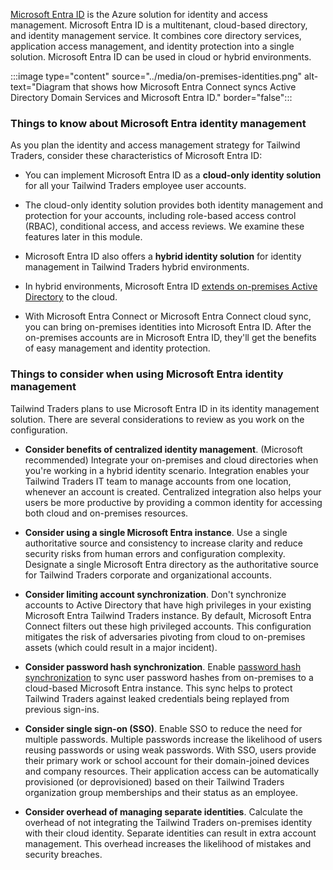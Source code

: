 [Microsoft Entra ID](/azure/active-directory/fundamentals/active-directory-whatis) is the Azure solution for identity and access management. Microsoft Entra ID is a multitenant, cloud-based directory, and identity management service. It combines core directory services, application access management, and identity protection into a single solution. Microsoft Entra ID can be used in cloud or hybrid environments. 

:::image type="content" source="../media/on-premises-identities.png" alt-text="Diagram that shows how Microsoft Entra Connect syncs Active Directory Domain Services and Microsoft Entra ID." border="false":::

<a name='things-to-know-about-azure-ad-identity-management'></a>

### Things to know about Microsoft Entra identity management

As you plan the identity and access management strategy for Tailwind Traders, consider these characteristics of Microsoft Entra ID:

- You can implement Microsoft Entra ID as a **cloud-only identity solution** for all your Tailwind Traders employee user accounts.

- The cloud-only identity solution provides both identity management and protection for your accounts, including role-based access control (RBAC), conditional access, and access reviews. We examine these features later in this module.

- Microsoft Entra ID also offers a **hybrid identity solution** for identity management in Tailwind Traders hybrid environments.

- In hybrid environments, Microsoft Entra ID [extends on-premises Active Directory](/azure/active-directory/hybrid/whatis-hybrid-identity) to the cloud.

- With Microsoft Entra Connect or Microsoft Entra Connect cloud sync, you can bring on-premises identities into Microsoft Entra ID. After the on-premises accounts are in Microsoft Entra ID, they'll get the benefits of easy management and identity protection. 

<a name='things-to-consider-when-using-azure-ad-identity-management'></a>

### Things to consider when using Microsoft Entra identity management

Tailwind Traders plans to use Microsoft Entra ID in its identity management solution. There are several considerations to review as you work on the configuration.

- **Consider benefits of centralized identity management**. (Microsoft recommended) Integrate your on-premises and cloud directories when you're working in a hybrid identity scenario. Integration enables your Tailwind Traders IT team to manage accounts from one location, whenever an account is created. Centralized integration also helps your users be more productive by providing a common identity for accessing both cloud and on-premises resources.

- **Consider using a single Microsoft Entra instance**. Use a single authoritative source and consistency to increase clarity and reduce security risks from human errors and configuration complexity. Designate a single Microsoft Entra directory as the authoritative source for Tailwind Traders corporate and organizational accounts.

- **Consider limiting account synchronization**. Don't synchronize accounts to Active Directory that have high privileges in your existing Microsoft Entra Tailwind Traders instance. By default, Microsoft Entra Connect filters out these high privileged accounts. This configuration mitigates the risk of adversaries pivoting from cloud to on-premises assets (which could result in a major incident).

- **Consider password hash synchronization**. Enable [password hash synchronization](/azure/active-directory/hybrid/whatis-phs) to sync user password hashes from on-premises to a cloud-based Microsoft Entra instance. This sync helps to protect Tailwind Traders against leaked credentials being replayed from previous sign-ins.

- **Consider single sign-on (SSO)**. Enable SSO to reduce the need for multiple passwords. Multiple passwords increase the likelihood of users reusing passwords or using weak passwords. With SSO, users provide their primary work or school account for their domain-joined devices and company resources. Their application access can be automatically provisioned (or deprovisioned) based on their Tailwind Traders organization group memberships and their status as an employee. 

- **Consider overhead of managing separate identities**. Calculate the overhead of not integrating the Tailwind Traders on-premises identity with their cloud identity. Separate identities can result in extra account management. This overhead increases the likelihood of mistakes and security breaches.

